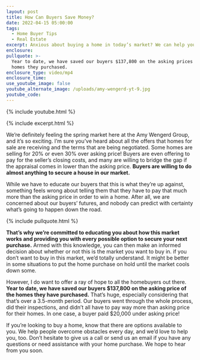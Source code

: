 ```yaml
---
layout: post
title: How Can Buyers Save Money?
date: 2022-04-15 05:00:00
tags:
  - Home Buyer Tips
  - Real Estate
excerpt: Anxious about buying a home in today’s market? We can help you save money.
enclosure:
pullquote: >-
  Year to date, we have saved our buyers $137,800 on the asking prices of the
  homes they purchased.
enclosure_type: video/mp4
enclosure_time:
use_youtube_image: false
youtube_alternate_image: /uploads/amy-wengerd-yt-9.jpg
youtube_code:
---
```

{% include youtube.html %}

{% include excerpt.html %}

We’re definitely feeling the spring market here at the Amy Wengerd Group, and it’s so exciting. I’m sure you’ve heard about all the offers that homes for sale are receiving and the terms that are being negotiated. Some homes are selling for 20% or even 30% over asking price\! Buyers are even offering to pay for the seller’s closing costs, and many are willing to bridge the gap if the appraisal comes in lower than the asking price. **Buyers are willing to do almost anything to secure a house in our market.**

While we have to educate our buyers that this is what they’re up against, something feels wrong about telling them that they have to pay that much more than the asking price in order to win a home. After all, we are concerned about our buyers’ futures, and nobody can predict with certainty what’s going to happen down the road.

{% include pullquote.html %}

**That’s why we’re committed to educating you about how this market works and providing you with every possible option to secure your next purchase.** Armed with this knowledge, you can then make an informed decision about whether or not this is the market you want to buy in. if you don’t want to buy in this market, we’d totally understand. It might be better in some situations to put the home purchase on hold until the market cools down some.

However, I do want to offer a ray of hope to all the homebuyers out there. **Year to date, we have saved our buyers $137,800 on the asking price of the homes they have purchased.** That’s huge, especially considering that that’s over a 3.5-month period. Our buyers went through the whole process, did their inspections, and didn’t all have to pay way more than asking price for their homes. In one case, a buyer paid $20,000 under asking price\!

If you’re looking to buy a home, know that there are options available to you. We help people overcome obstacles every day, and we’d love to help you, too. Don’t hesitate to give us a call or send us an email if you have any questions or need assistance with your home purchase. We hope to hear from you soon.

